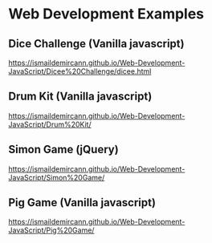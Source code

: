 # Web Development Examples
## Dice Challenge (Vanilla javascript)
https://ismaildemircann.github.io/Web-Development-JavaScript/Dicee%20Challenge/dicee.html
## Drum Kit (Vanilla javascript)
https://ismaildemircann.github.io/Web-Development-JavaScript/Drum%20Kit/
## Simon Game (jQuery)
https://ismaildemircann.github.io/Web-Development-JavaScript/Simon%20Game/
## Pig Game (Vanilla javascript)
https://ismaildemircann.github.io/Web-Development-JavaScript/Pig%20Game/

